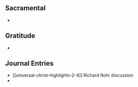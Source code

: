 
## Sacramental
- 

## Gratitude
- 

## Journal Entries
-  [[universal-christ-highlights-2-4]] Richard Rohr discussion
- 

